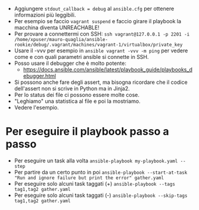 * Aggiungere `stdout_callback = debug` al `ansible.cfg` per ottenere informazioni più leggibili.
* Per esempio se faccio `vagrant suspend` e faccio girare il playbook la macchina diventa UNREACHABLE!
* Per provare a connettermi con SSH: `ssh vagrant@127.0.0.1 -p 2201 -i /home/xpuser/mauro-quaglia/ansible-rookie/debug/.vagrant/machines/vagrant-1/virtualbox/private_key`
* Usare il -vvv per esempio in `ansible vagrant -vvv -m ping` per vedere come e con quali parametri ansible si connette in SSH.
* Posso usare il debugger che è molto potente:
  * https://docs.ansible.com/ansible/latest/playbook_guide/playbooks_debugger.html
* Si possono anche fare degli assert, ma bisogna ricordare che il codice dell'assert non si scrive in Python ma in Jinja2.
* Per lo status dei file ci possono essere molte cose.
 * "Leghiamo" una statistica al file e poi la mostriamo.
 * Vedere l'esempio.

# Per eseguire il playbook passo a passo
* Per eseguire un task alla volta `ansible-playbook my-playbook.yaml --step`
* Per partire da un certo punto in poi `ansible-playbook --start-at-task "Run and ignore failure but print the error" gather.yaml` 
* Per eseguire solo alcuni task taggati (+) `ansible-playbook --tags      tag1,tag2 gather.yaml` 
* Per eseguire solo alcuni task taggati (-) `ansible-playbook --skip-tags tag1,tag2 gather.yaml` 
